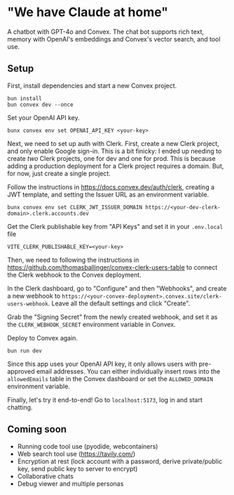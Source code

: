# "We have Claude at home"

A chatbot with GPT-4o and Convex. The chat bot supports rich text, memory
with OpenAI's embeddings and Convex's vector search, and tool use.

## Setup

First, install dependencies and start a new Convex project.

```
bun install
bun convex dev --once
```

Set your OpenAI API key.

```
bunx convex env set OPENAI_API_KEY <your-key>
```

Next, we need to set up auth with Clerk. First, create a new Clerk
project, and only enable Google sign-in. This is a bit finicky: I 
ended up needing to create _two_ Clerk projects, one for dev and one
for prod. This is because adding a production deployment for a Clerk
project requires a domain. But, for now, just create a single project.

Follow the instructions in https://docs.convex.dev/auth/clerk, creating
a JWT template, and setting the Issuer URL as an environment variable.

```
bunx convex env set CLERK_JWT_ISSUER_DOMAIN https://<your-dev-clerk-domain>.clerk.accounts.dev
```

Get the Clerk publishable key from "API Keys" and set it in your `.env.local` file

```
VITE_CLERK_PUBLISHABLE_KEY=<your-key>
```

Then, we need to following the instructions in https://github.com/thomasballinger/convex-clerk-users-table to connect the Clerk webhook to the Convex deployment.

In the Clerk dashboard, go to "Configure" and then "Webhooks", and create a
new webhook to `https://<your-convex-deployment>.convex.site/clerk-users-webhook`.
Leave all the default settings and click "Create".

Grab the "Signing Secret" from the newly created webhook, and set it as the `CLERK_WEBHOOK_SECRET`
environment variable in Convex.

Deploy to Convex again.

```
bun run dev
```

Since this app uses your OpenAI API key, it only allows users with pre-approved email addresses.
You can either individually insert rows into the `allowedEmails` table in the Convex dashboard
or set the `ALLOWED_DOMAIN` environment variable.

Finally, let's try it end-to-end! Go to `localhost:5173`, log in and start chatting.

## Coming soon

- Running code tool use (pyodide, webcontainers)
- Web search tool use (https://tavily.com/)
- Encryption at rest (lock account with a password, derive private/public key, send public key to server to encrypt)
- Collaborative chats
- Debug viewer and multiple personas
